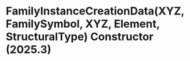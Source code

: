 # FamilyInstanceCreationData(XYZ, FamilySymbol, XYZ, Element, StructuralType) Constructor (2025.3)

﻿